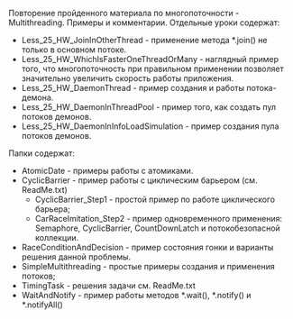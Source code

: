 Повторение пройденного материала по многопоточности - Multithreading. Примеры и комментарии.
Отдельные уроки содержат:
- Less_25_HW_JoinInOtherThread - применение метода *.join() не только в основном потоке.
- Less_25_HW_WhichIsFasterOneThreadOrMany - наглядный пример того, что многопоточность
                                            при правильном применении позволяет значительно
                                            увеличить скорость работы приложения.
- Less_25_HW_DaemonThread - пример создания и работы потока-демона.
- Less_25_HW_DaemonInThreadPool - пример того, как создать пул потоков демонов.
- Less_25_HW_DaemonInInfoLoadSimulation - пример создания пула потоков демонов.

Папки содержат:
- AtomicDate - примеры работы с атомиками.
- CyclicBarrier - пример работы с циклическим барьером (см. ReadMe.txt)
    - CyclicBarrier_Step1 - простой пример по работе циклического барьера;
    - СarRaceImitation_Step2 - пример одновременного применения: Semaphore,
                               CyclicBarrier, CountDownLatch и потокобезопасной
                               коллекции.
- RaceConditionAndDecision - пример состояния гонки и варианты решения данной проблемы.
- SimpleMultithreading - простые примеры создания и применения потоков;
- TimingTask - решения задачи см. ReadMe.txt
- WaitAndNotify - пример работы методов *.wait(), *.notify() и *.notifyAll()